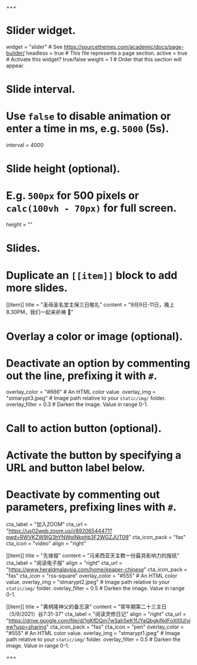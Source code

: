 +++
# Slider widget.
widget = "slider"  # See https://sourcethemes.com/academic/docs/page-builder/
headless = true  # This file represents a page section.
active = true  # Activate this widget? true/false
weight = 1  # Order that this section will appear.

# Slide interval.
# Use `false` to disable animation or enter a time in ms, e.g. `5000` (5s).
interval = 4000

# Slide height (optional).
# E.g. `500px` for 500 pixels or `calc(100vh - 70px)` for full screen.
height = ""

# Slides.
# Duplicate an `[[item]]` block to add more slides.
[[item]]
  title = "圣母圣名堂主保三日敬礼"
  content = "9月9日-11日，晚上8.30PM，我们一起来祈祷 :pray:"

  # Overlay a color or image (optional).
  #   Deactivate an option by commenting out the line, prefixing it with `#`.
  overlay_color = "#666"  # An HTML color value.
  overlay_img = "stmarypt3.jpeg"  # Image path relative to your `static/img/` folder.
  overlay_filter = 0.3  # Darken the image. Value in range 0-1.

  # Call to action button (optional).
  #   Activate the button by specifying a URL and button label below.
  #   Deactivate by commenting out parameters, prefixing lines with `#`.
  cta_label = "加入ZOOM"
  cta_url = "https://us02web.zoom.us/j/89206544471?pwd=RWVKZW9IQ3hYNWplNkphb3F2WGZJUT09"
  cta_icon_pack = "fas"
  cta_icon = "video"
  align  = "right"

[[item]]
  title = "先锋报"
  content = "马来西亚天主教一份最具影响力的报纸"
  cta_label = "阅读电子报"
  align = "right"
  cta_url = "https://www.heraldmalaysia.com/home/epaper-chinese"
  cta_icon_pack = "fas"
  cta_icon = "rss-square"
  overlay_color = "#555"  # An HTML color value.
  overlay_img = "stmarypt2.jpeg"  # Image path relative to your `static/img/` folder.
  overlay_filter = 0.5  # Darken the image. Value in range 0-1.

[[item]]
  title = "黄柄隆神父的备忘录"
  content = "常年期第二十三主日（5/9/2021）谷7:31-37"
  cta_label = "阅读灵修日记"
  align = "right"
  cta_url = "https://drive.google.com/file/d/1gKfDQm7wSah5eK1fJYaQbgkiNdFoXl0U/view?usp=sharing"
  cta_icon_pack = "fas"
  cta_icon = "pen"
  overlay_color = "#555"  # An HTML color value.
  overlay_img = "stmarypt1.jpeg"  # Image path relative to your `static/img/` folder.
  overlay_filter = 0.5  # Darken the image. Value in range 0-1.

+++
